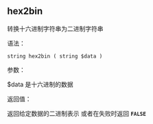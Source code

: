 ## hex2bin

转换十六进制字符串为二进制字符串

语法：

```
string hex2bin ( string $data )
```

参数：

$data 是十六进制的数据

返回值：

返回给定数据的二进制表示 或者在失败时返回 **`FALSE`**




